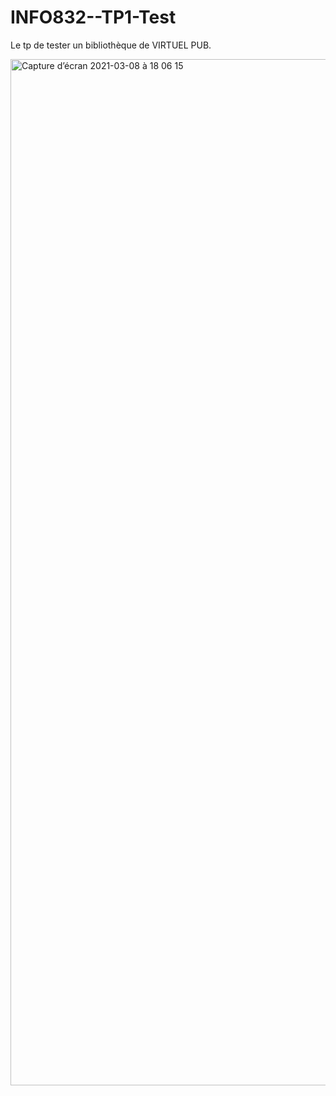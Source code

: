 # INFO832--TP1-Test
Le tp de tester un bibliothèque de VIRTUEL PUB.

<img width="1642" alt="Capture d’écran 2021-03-08 à 18 06 15" src="https://user-images.githubusercontent.com/43412321/110355486-94085f80-8039-11eb-9249-80964ec3e6fa.png">

